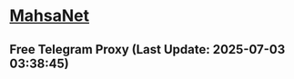
# [MahsaNet](https://t.me/mahsa_net)
## Free Telegram Proxy (Last Update: 2025-07-03 03:38:45)

    
